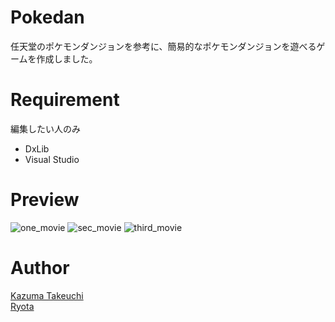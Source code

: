 # Pokedan
任天堂のポケモンダンジョンを参考に、簡易的なポケモンダンジョンを遊べるゲームを作成しました。


# Requirement
編集したい人のみ
* DxLib
* Visual Studio
 
# Preview
![one_movie](https://user-images.githubusercontent.com/52265875/110310049-6cb78f80-8045-11eb-92e6-0cacbb92902a.gif)
![sec_movie](https://user-images.githubusercontent.com/52265875/110309864-37ab3d00-8045-11eb-9be3-1d470bd07a2d.gif)
![third_movie](https://user-images.githubusercontent.com/52265875/110310199-9a9cd400-8045-11eb-9518-702e1d1cdc21.gif)

# Author
[Kazuma Takeuchi](https://github.com/kazuma1027)\
[Ryota](https://github.com/ryota050505)
